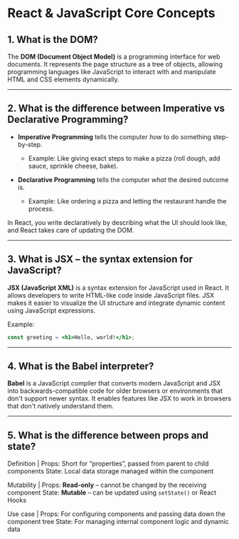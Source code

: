 
# React & JavaScript Core Concepts

## 1. What is the DOM?

The **DOM (Document Object Model)** is a programming interface for web documents. It represents the page structure as a tree of objects, allowing programming languages like JavaScript to interact with and manipulate HTML and CSS elements dynamically.

---

## 2. What is the difference between Imperative vs Declarative Programming?

- **Imperative Programming** tells the computer *how* to do something step-by-step.
  - Example: Like giving exact steps to make a pizza (roll dough, add sauce, sprinkle cheese, bake).
  
- **Declarative Programming** tells the computer *what* the desired outcome is.
  - Example: Like ordering a pizza and letting the restaurant handle the process.

In React, you write declaratively by describing what the UI should look like, and React takes care of updating the DOM.

---

## 3. What is JSX – the syntax extension for JavaScript?

**JSX (JavaScript XML)** is a syntax extension for JavaScript used in React. It allows developers to write HTML-like code inside JavaScript files. JSX makes it easier to visualize the UI structure and integrate dynamic content using JavaScript expressions.

Example:

```jsx
const greeting = <h1>Hello, world!</h1>;
```

---

## 4. What is the Babel interpreter?

**Babel** is a JavaScript compiler that converts modern JavaScript and JSX into backwards-compatible code for older browsers or environments that don't support newer syntax. It enables features like JSX to work in browsers that don't natively understand them.

---

## 5. What is the difference between props and state?


Definition |
    Props: Short for “properties”, passed from parent to child components 
    State: Local data storage managed within the component 

Mutability |
    Props:  **Read-only** – cannot be changed by the receiving component 
    State:  **Mutable** – can be updated using `setState()` or React Hooks 

Use case |
    Props: For configuring components and passing data down the component tree 
    State: For managing internal component logic and dynamic data 
